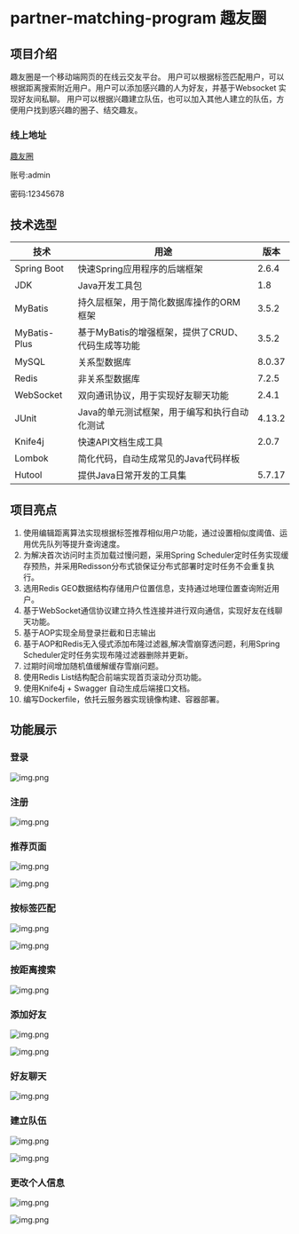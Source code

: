 # partner-matching-program 趣友圈

## 项目介绍
趣友圈是一个移动端网页的在线云交友平台。
用户可以根据标签匹配用户，可以根据距离搜索附近用户。用户可以添加感兴趣的人为好友，并基于Websocket 实现好友间私聊。
用户可以根据兴趣建立队伍，也可以加入其他人建立的队伍，方便用户找到感兴趣的圈子、结交趣友。
### 线上地址
[趣友圈](http://www.joinfun.online/)

账号:admin

密码:12345678

## 技术选型
| **技术**         | **用途**                         | **版本** |
|----------------|--------------------------------|--------|
| Spring Boot    | 快速Spring应用程序的后端框架              | 2.6.4  |
| JDK            | Java开发工具包                      | 1.8    |
| MyBatis        | 持久层框架，用于简化数据库操作的ORM框架          | 3.5.2  |
| MyBatis-Plus   | 基于MyBatis的增强框架，提供了CRUD、代码生成等功能 | 3.5.2  |
| MySQL          | 关系型数据库                         | 8.0.37 |
| Redis          | 非关系型数据库                        | 7.2.5  |
| WebSocket      | 双向通讯协议，用于实现好友聊天功能              | 2.4.1  |
| JUnit          | Java的单元测试框架，用于编写和执行自动化测试       | 4.13.2 |
| Knife4j        | 快速API文档生成工具                    | 2.0.7  |
| Lombok         | 简化代码，自动生成常见的Java代码样板           |        |
| Hutool         | 提供Java日常开发的工具集                 | 5.7.17 |

## 项目亮点
1. 使用编辑距离算法实现根据标签推荐相似用户功能，通过设置相似度阈值、运用优先队列等提升查询速度。
2. 为解决首次访问时主页加载过慢问题，采用Spring Scheduler定时任务实现缓存预热，并采用Redisson分布式锁保证分布式部署时定时任务不会重复执行。
3. 选用Redis GEO数据结构存储用户位置信息，支持通过地理位置查询附近用户。
4. 基于WebSocket通信协议建立持久性连接并进行双向通信，实现好友在线聊天功能。
5. 基于AOP实现全局登录拦截和日志输出
6. 基于AOP和Redis无入侵式添加布隆过滤器,解决雪崩穿透问题，利用Spring Scheduler定时任务实现布隆过滤器删除并更新。
7. 过期时间增加随机值缓解缓存雪崩问题。
8. 使用Redis List结构配合前端实现首页滚动分页功能。
9. 使用Knife4j + Swagger 自动生成后端接口文档。
10. 编写Dockerfile，依托云服务器实现镜像构建、容器部署。

## 功能展示
### 登录

![img.png](image/login.png)

### 注册

![img.png](image/register.png)

### 推荐页面

![img.png](image/index.png)

![img.png](image/match.png)

### 按标签匹配

![img.png](image/searchByTags.png)

![img.png](image/searchResult.png)

### 按距离搜索

![img.png](image/searchNearby.png)

### 添加好友

![img.png](image/addFriends.png)

![img.png](image/addFriends2.png)

### 好友聊天

![img.png](image/chat.png)

### 建立队伍

![img.png](image/team.png)

![img.png](image/addTeam.png)

### 更改个人信息

![img.png](image/userInfo.png)

![img.png](image/updateUserInfo.png)
